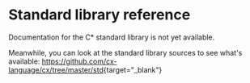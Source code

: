 # Standard library reference

Documentation for the C* standard library is not yet available.

Meanwhile, you can look at the standard library sources to see what's available:
<https://github.com/cx-language/cx/tree/master/std>{target="_blank"}
